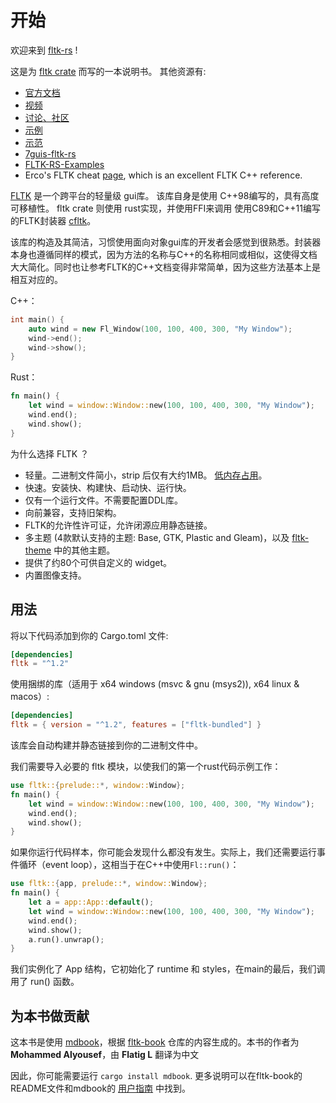 # 开始

欢迎来到 [fltk-rs](https://github.com/fltk-rs/fltk-rs) !

这是为 [fltk crate](https://crates.io/crates/fltk) 而写的一本说明书。 其他资源有:
- [官方文档](https://docs.rs/fltk)
- [视频](https://github.com/fltk-rs/fltk-rs#tutorials)
- [讨论、社区](https://github.com/fltk-rs/fltk-rs/discussions)
- [示例](https://github.com/fltk-rs/fltk-rs/tree/master/fltk/examples)
- [示范](https://github.com/fltk-rs/demos)
- [7guis-fltk-rs](https://github.com/tdryer/7guis-fltk-rs)
- [FLTK-RS-Examples](https://github.com/wyhinton/FLTK-RS-Examples)
- Erco's FLTK cheat [page](http://seriss.com/people/erco/fltk/), which is an excellent FLTK C++ reference. 

[FLTK](https://github.com/fltk/fltk) 是一个跨平台的轻量级 gui库。
该库自身是使用 C++98编写的，具有高度可移植性。 fltk crate 则使用 rust实现，并使用FFI来调用 使用C89和C++11编写的FLTK封装器 [cfltk](https://github.com/MoAlyousef/cfltk)。

该库的构造及其简洁，习惯使用面向对象gui库的开发者会感觉到很熟悉。封装器本身也遵循同样的模式，因为方法的名称与C++的名称相同或相似，这使得文档大大简化。同时也让参考FLTK的C++文档变得非常简单，因为这些方法基本上是相互对应的。

C++：

```c++
int main() {
    auto wind = new Fl_Window(100, 100, 400, 300, "My Window");
    wind->end();
    wind->show();
}
```
Rust：
```rust
fn main() {
    let wind = window::Window::new(100, 100, 400, 300, "My Window");
    wind.end();
    wind.show();
}
```

为什么选择 FLTK ？
- 轻量。二进制文件简小，strip 后仅有大约1MB。 [低内存占用](https://szibele.com/memory-footprint-of-gui-toolkits/)。
- 快速。安装快、构建快、启动快、运行快。
- 仅有一个运行文件。不需要配置DDL库。
- 向前兼容，支持旧架构。
- FLTK的允许性许可证，允许闭源应用静态链接。
- 多主题 (4款默认支持的主题: Base, GTK, Plastic and Gleam)，以及 [fltk-theme](https://crates.io/crates/fltk-theme) 中的其他主题。
- 提供了约80个可供自定义的 widget。
- 内置图像支持。

## 用法

将以下代码添加到你的 Cargo.toml 文件:
```toml
[dependencies]
fltk = "^1.2"
```

使用捆绑的库（适用于 x64 windows (msvc & gnu (msys2)), x64 linux & macos）:
```toml
[dependencies]
fltk = { version = "^1.2", features = ["fltk-bundled"] }
```

该库会自动构建并静态链接到你的二进制文件中。

我们需要导入必要的 fltk 模块，以使我们的第一个rust代码示例工作：

```rust
use fltk::{prelude::*, window::Window};
fn main() {
    let wind = window::Window::new(100, 100, 400, 300, "My Window");
    wind.end();
    wind.show();
}
```

如果你运行代码样本，你可能会发现什么都没有发生。实际上，我们还需要运行事件循环（event loop），这相当于在C++中使用`Fl::run()`：
```rust
use fltk::{app, prelude::*, window::Window};
fn main() {
    let a = app::App::default();
    let wind = window::Window::new(100, 100, 400, 300, "My Window");
    wind.end();
    wind.show();
    a.run().unwrap();
}
```
我们实例化了 App 结构，它初始化了 runtime 和 styles，在main的最后，我们调用了 run() 函数。

## 为本书做贡献
这本书是使用 [mdbook](https://github.com/rust-lang/mdBook)，根据 [fltk-book](https://github.com/fltk-rs/fltk-book) 仓库的内容生成的。本书的作者为 **Mohammed Alyousef**，由 **Flatig L** 翻译为中文

因此，你可能需要运行 `cargo install mdbook`. 更多说明可以在fltk-book的README文件和mdbook的 [用户指南](https://rust-lang.github.io/mdBook/) 中找到。